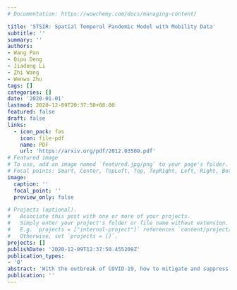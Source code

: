 ```yaml
---
# Documentation: https://wowchemy.com/docs/managing-content/

title: 'STSIR: Spatial Temporal Pandemic Model with Mobility Data'
subtitle: ''
summary: ''
authors:
- Wang Pan
- Qipu Deng
- Jiadong Li
- Zhi Wang
- Wenwu Zhu
tags: []
categories: []
date: '2020-01-01'
lastmod: 2020-12-09T20:37:50+08:00
featured: false
draft: false
links:
  - icon_pack: fas
    icon: file-pdf
    name: PDF
    url: 'https://arxiv.org/pdf/2012.03509.pdf'
# Featured image
# To use, add an image named `featured.jpg/png` to your page's folder.
# Focal points: Smart, Center, TopLeft, Top, TopRight, Left, Right, BottomLeft, Bottom, BottomRight.
image:
  caption: ''
  focal_point: ''
  preview_only: false

# Projects (optional).
#   Associate this post with one or more of your projects.
#   Simply enter your project's folder or file name without extension.
#   E.g. `projects = ["internal-project"]` references `content/project/deep-learning/index.md`.
#   Otherwise, set `projects = []`.
projects: []
publishDate: '2020-12-09T12:37:50.455209Z'
publication_types:
- '0'
abstract: 'With the outbreak of COVID-19, how to mitigate and suppress its spread is a big issue to the government. Department of public health need powerful models to model and predict the trend and scale of such pandemic. And models that could evaluate the effect of the public policy are also essential to the fight with the COVID-19. A main limitation of existing models is that they can only evaluate the policy by calculating R0 after infection happens instead of giving observable index. To tackle this, based on the transmission character of the COVID-19, we preposed a novel framework Spatial-Temporal-Susceptible-Infected-Removed (STSIR) model. In particular, we merged both intra-city and inter-city mobility index with the traditional SIR dynamics and make it a dynamic system. And we proved that the STSIR system is a closed system which makes the system self-consistent. And finally we proposed a Multi-Stage Simulated Annealing (MSSA) algorithm to find optimal parameter of the system. In our experiments, based on Baidu Mobility dataset, and China pandemic dataset provided by Dingxiangyuan, our model can effectively predict the total scale of the pandemic and also gives clear policy analysis with observable index.'
publication: ''
---
```




